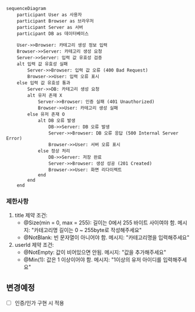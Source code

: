 ```mermaid
sequenceDiagram
    participant User as 사용자
    participant Browser as 브라우저
    participant Server as 서버
    participant DB as 데이터베이스

    User->>Browser: 카테고리 생성 정보 입력
    Browser->>Server: 카테고리 생성 요청
    Server->>Server: 입력 값 유효성 검증
    alt 입력 값 유효성 실패
        Server->>Browser: 입력 값 오류 (400 Bad Request)
        Browser->>User: 입력 오류 표시
    else 입력 값 유효성 통과
        Server->>DB: 카테고리 생성 요청
        alt 유저 존재 X
            Server->>Browser: 인증 실패 (401 Unauthorized)
            Browser->>User: 카테고리 생성 실패
        else 유저 존재 O
            alt DB 오류 발생
                DB->>Server: DB 오류 발생
                Server->>Browser: DB 오류 응답 (500 Internal Server Error)
                Browser->>User: 서버 오류 표시
            else 정상 처리
                DB->>Server: 저장 완료
                Server->>Browser: 생성 성공 (201 Created)
                Browser->>User: 화면 리다이렉트
            end
        end
    end

``` 

### 제한사항
1. title
   제약 조건:
   - @Size(min = 0, max = 255): 길이는 0에서 255 바이트 사이여야 함.
   메시지: "카테고리명 길이는 0 ~ 255byte로 작성해주세요"
   - @NotBlank: 빈 문자열이 아니어야 함.
   메시지: "카테고리명을 입력해주세요"
2. userId
   제약 조건:
   - @NotEmpty: 값이 비어있으면 안됨.
   메시지: "값을 추가해주세요"
   - @Min(1): 값은 1 이상이어야 함.
   메시지: "1이상의 유저 아이디를 입력해주세요"
## 변경예정
- [ ] 인증/인가 구현 시 적용 